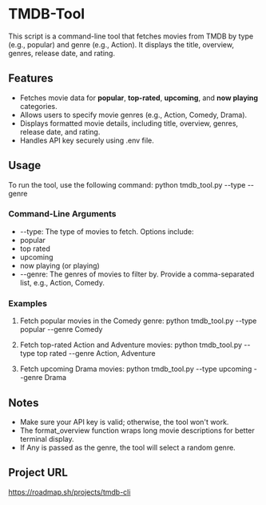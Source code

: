 # TMDB-Tool
This script is a command-line tool that fetches movies from TMDB by type (e.g., popular) and genre (e.g., Action). It displays the title, overview, genres, release date, and rating.

## Features
- Fetches movie data for **popular**, **top-rated**, **upcoming**, and **now playing** categories.
- Allows users to specify movie genres (e.g., Action, Comedy, Drama).
- Displays formatted movie details, including title, overview, genres, release date, and rating.
- Handles API key securely using .env file.

## Usage 
To run the tool, use the following command:
python tmdb_tool.py --type <type> --genre <genre>
 
### Command-Line Arguments
- --type: The type of movies to fetch. Options include:
- popular
- top rated
- upcoming
- now playing (or playing)
- --genre: The genres of movies to filter by. Provide a comma-separated list, e.g., Action, Comedy.
 
### Examples
1. Fetch popular movies in the Comedy genre:
   python tmdb_tool.py --type popular --genre Comedy
 
2. Fetch top-rated Action and Adventure movies:
   python tmdb_tool.py --type top rated --genre Action, Adventure
 
3. Fetch upcoming Drama movies:
   python tmdb_tool.py --type upcoming --genre Drama
 
## Notes
- Make sure your API key is valid; otherwise, the tool won't work.
- The format_overview function wraps long movie descriptions for better terminal display.
 - If Any is passed as the genre, the tool will select a random genre.

## Project URL
https://roadmap.sh/projects/tmdb-cli
